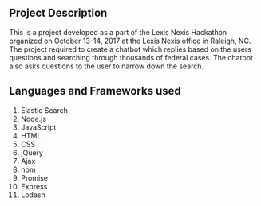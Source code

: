 ## Project Description

This is a project developed as a part of the Lexis Nexis Hackathon organized on October 13-14, 2017 at the Lexis Nexis office in Raleigh, NC. The project required to create a chatbot which replies based on the users questions and searching through thousands of federal cases. The chatbot also asks questions to the user to narrow down the search.

## Languages and Frameworks used

1. Elastic Search
2. Node.js
3. JavaScript
4. HTML
5. CSS
6. jQuery
7. Ajax
8. npm
9. Promise
10. Express
11. Lodash
